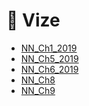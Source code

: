 # 📅 Vize

<!--YPackage.YGitbookIntegration-tarafından-otomatik-oluşturulmuştur-->

- [NN_Ch1_2019](NN_Ch1_2019.pdf)
- [NN_Ch5_2019](NN_Ch5_2019.pdf)
- [NN_Ch6_2019](NN_Ch6_2019.pdf)
- [NN_Ch8](NN_Ch8.pdf)
- [NN_Ch9](NN_Ch9.pdf)

<!--YPackage.YGitbookIntegration-tarafından-otomatik-oluşturulmuştur-->
